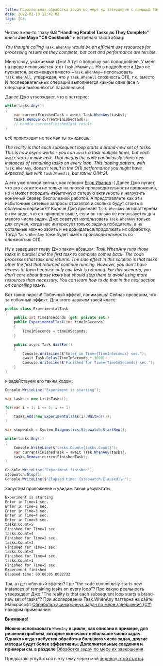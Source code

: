 ```yaml
---
title: Параллельная обработка задач по мере их завершения с помощью Task.WhenAny
date: 2022-02-10 12:42:02
tags: [C#]
---
```


Читаю я как-то главу **6.8 "Handling Parallel Tasks as They Complete"** книги **Joe Mayo "C# Cookbook"** и встречаю такой абзац:

*You thought calling* ```Task.WhenAny``` *would be an efficient use resources for processing results as they complete, but cost and performance are terrible.*

Минуточку, уважаемый Джо! А тут я попрошу вас поподробнее. У меня на проде используется этот ```Task.WhenAny```... Но в подробности Джо не пускается, рекомендуя вместо ~```Task.WhenAny```~ использовать ```Task.WhenAll```, утверждая, что у ```Task.WhenAll``` сложность О(1), т.к. вместо N последовательных операций выполняется как-бы одна (все N операций выполняются параллельно).

Далее Джо утверждает, что в паттерне:
``` csharp
while(tasks.Any())
{
    var currentFinishedTask = await Task.WhenAny(tasks);
    tasks.Remove(currentFinishedTask);
    // Handle currentFinishedTask result
}
```

всё происходит не так как ты ожидаешь:

*The reality is that each subsequent loop starts a brand-new set of tasks. This is how async works - you can* ```await``` *a task multiple times, but each* ```await``` *starts a new task. That means the code continiously starts new instances of remaining tasks on every loop. This looping pattern, with* ```Task.WhenAny```*, doesn't result in the O(1) performance you might have expected, like with* ```Task.WhenAll```*, but rather O(N^2).*

А это уже плохой сигнал, как говорит [Егор Иванов](https://www.youtube.com/channel/UC3VDbjQ1hnY4zSRHgAfAK-A) :( Далее Джо пугает, что это скажется не только на плохой производительности приложения, но и может породить избыточную сетевую активность и нагрузить конечный сервер бесполезной работой. А представляете как эти избыточные сетевые запросы отразятся и сколько будут стоить в облачном сервисе?!? Короче Джо признаёт ```Task.WhenAny``` антипаттерном в том виде, что он приведён выше, если он только не используется для малого числа задач. Джо советует использовать ```Task.WhenAny``` только для случая, когда нас интересует только задача победитель, а на остальные можно забить и не дожидаться/продолжать их обработку. Тогда ```Task.WhenAny``` тоже будет иметь производительность со сложностью O(1).

Ну и завершает главу Джо таким абзацем:
*Task.WhenAny runs those tasks in parallel and the first task to complete comes back. The code processes that task and returns. The side effect in this solution is that tasks other the first that returned continue running. However, you don't have access to them because only one task is returned. For this scenario, you don't care about those tasks but should stop them to avoid using more resources than necessary. You can learn how to do that in the next section on cancelling tasks.*

Вот такие пироги! Побочный эффект, понимаешь! Сейчас проверим, что за побочный эффект. Для этого наваяем такой класс:

``` csharp
public class ExperimentalTask
{
    public int TimeInSeconds {get; private set;}
    public ExperimentalTask(int timeInSeconds)
    {
        TimeInSeconds = timeInSeconds;
    }

    public async Task WaitFor()
    {
        Console.WriteLine($"Enter in Time={TimeInSeconds} sec.");
        await Task.Delay(TimeInSeconds * 1000);
        Console.WriteLine($"Finished for Time={TimeInSeconds} sec.");
    }
}
```

и задействуем его таким кодом:

``` csharp
Console.WriteLine("Experiment is starting");

var tasks = new List<Task>();

for(var i = 1; i <= 5; i += 1)
{
    tasks.Add(new ExperimentalTask(i).WaitFor());
}

var stopwatch = System.Diagnostics.Stopwatch.StartNew();

while(tasks.Any())
{
    Console.WriteLine($"tasks.Count={tasks.Count}");
    var currentFinishedTask = await Task.WhenAny(tasks);
    tasks.Remove(currentFinishedTask);
}

Console.WriteLine("Experiment finished");
stopwatch.Stop();
Console.WriteLine($"Elapsed time: {stopwatch.Elapsed}\n");
```

Запустим приложение и увидим такие результаты:

``` bash
Experiment is starting
Enter in Time=1 sec.
Enter in Time=2 sec.
Enter in Time=3 sec.
Enter in Time=4 sec.
Enter in Time=5 sec.
tasks.Count=5
Finished for Time=1 sec.
tasks.Count=4
Finished for Time=2 sec.
tasks.Count=3
Finished for Time=3 sec.
tasks.Count=2
Finished for Time=4 sec.
tasks.Count=1
Finished for Time=5 sec.
Experiment finished
Elapsed time: 00:00:05.0092732
```

Так, а где побочный эффект? Где "the code continiously starts new instances of remaining tasks on every loop"? Про какую реальность утверждает Джо "The reality is that each subsequent loop starts a brand-new set of tasks"? При исследовании Task.WhenAny паттерна на сайте Майкрософт [Обработка асинхронных задач по мере завершения (C#)](https://docs.microsoft.com/ru-ru/dotnet/csharp/programming-guide/concepts/async/start-multiple-async-tasks-and-process-them-as-they-complete) находим примечание:

**Внимание!**

**Можно использовать** ```WhenAny``` **в цикле, как описано в примере, для решения проблем, которые включают небольшое число задач. Однако когда требуется обработка большого числа задач, другие методы будут более эффективны. Дополнительные сведения и примеры см. в разделе** [Обработка задач по мере их завершения](https://devblogs.microsoft.com/pfxteam/processing-tasks-as-they-complete/).

Предлагаю углубиться в эту тему через мой [перевод этой статьи](https://ostart.github.io/2022/02/10/processing-tasks-as-they-complete/).